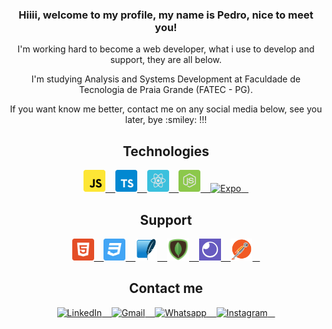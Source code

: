 
<h3 align="center">Hiiii, welcome to my profile, my name is Pedro, nice to meet you!</h3>

<p align="center"> I'm working hard to become a web developer, what i use to develop and support, they are all below.</p>
<p align="center">I'm studying Analysis and Systems Development at Faculdade de Tecnologia de Praia Grande (FATEC - PG).</p>
<p align="center">If you want know me better, contact me on any social media below, see you later, bye :smiley: !!!</p>

<h2 align="center" color="44475A">Technologies</h2>

<p align="center">
    <a href="https://developer.mozilla.org/pt-BR/docs/Web/JavaScript">
       <img alt="JavaScript" width="35px" src="/javascript.svg"/> &nbsp;&nbsp;
   </a>
    
   <a href="https://www.typescriptlang.org/">
       <img alt="TypeScript" width="35px" src="/typescript.svg"/> &nbsp;&nbsp;
   </a>
 
   <a href="https://reactjs.org/">
       <img alt="ReactJS" width="35px" src="/reactjs.svg"/> &nbsp;&nbsp;
   </a>
      
   <a href="https://nodejs.org/en/">
       <img alt="NodeJS" width="35px" src="/node.svg"/> &nbsp;&nbsp;
   </a>
   
   <a href="https://expo.io/">
       <img alt="Expo" width="35px" src="https://qiita-user-contents.imgix.net/https%3A%2F%2Fqiita-image-store.s3.ap-northeast-1.amazonaws.com%2F0%2F307441%2F815fd2ae-b05f-7a2f-e8af-63f70911eb59.png?ixlib=rb-1.2.2&auto=format&gif-q=60&q=75&s=7b46ae57fbaf4b744e3222abbc859b97"/> &nbsp;&nbsp;
   </a>
</p>

<h2 align="center" color="44475A">Support</h2>

<p align="center">    
   <a href="https://developer.mozilla.org/pt-BR/docs/Web/HTML">
       <img alt="HTML" width="35px" src="/html5.svg"/> &nbsp;&nbsp;
   </a>
   
   <a href="https://developer.mozilla.org/pt-BR/docs/Web/CSS">
       <img alt="CSS" width="35px" src="/css3.svg"/> &nbsp;&nbsp;
   </a>
   
   <a href="https://www.sqlite.org/index.html">
       <img alt="SQLite" width="35px" src="/sqlite.png"/> &nbsp;&nbsp;
   </a>
   
   <a href="https://www.mongodb.com/">
       <img alt="MongoDB" width="35px" src="/mongodb.png"/> &nbsp;&nbsp;
   </a>
   
   <a href="https://insomnia.rest/">
       <img alt="Insomnia" width="35px" src="/insomnia.png"/> &nbsp;&nbsp;
   </a>
   
   <a href="https://www.postman.com/">
       <img alt="Postman" width="35px" src="/postman.png"/> &nbsp;&nbsp;
   </a>
</p>

<h2 align="center" color="44475A">Contact me</h2>

<p align="center">
   <a href="https://www.linkedin.com/in/pedromaranini30/">
       <img alt="LinkedIn" width="27px" src="https://image.flaticon.com/icons/png/128/61/61109.png?ga=GA1.2.1429006135.1605056873"/> &nbsp;&nbsp;
   </a>
    
   <a href="mailto:pedrolucasmaranini30@gmail.com">
       <img alt="Gmail" width="27px" src="https://image.flaticon.com/icons/png/128/60/60543.png?ga=GA1.2.1429006135.1605056873"/> &nbsp;&nbsp;
   </a>
    
   <a href="https://api.whatsapp.com/send?phone=5513997553821&text=Faaaaala%20Pedro%2C%20venho%20atrav%C3%A9s%20do%20Github%20entrar%20em%20contato%20contigo!">
       <img alt="Whatsapp" width="27px" src="https://image.flaticon.com/icons/png/128/38/38334.png?ga=GA1.2.1429006135.1605056873"/> &nbsp;&nbsp;
   </a>
   
   <a href="https://www.instagram.com/m4ranini/">
       <img alt="Instagram" width="27px" src="https://image.flaticon.com/icons/png/128/87/87390.png?ga=GA1.2.1429006135.1605056873"/> &nbsp;&nbsp;
   </a>  
</p>
